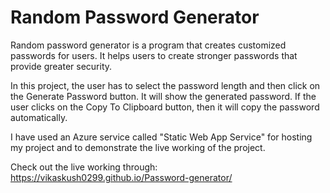 # Random Password Generator

Random password generator is a program that creates customized passwords for users. 
It helps users to create stronger passwords that provide greater security.

In this project, the user has to select the password length and then click on the Generate Password button. It will show the generated password. If the user clicks on the Copy To Clipboard button, then it will copy the password automatically.

I have used an Azure service called "Static Web App Service" for hosting my project and to demonstrate the live working of the project.

Check out the live working through: https://vikaskush0299.github.io/Password-generator/
